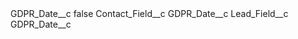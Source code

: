 <?xml version="1.0" encoding="UTF-8"?>
<CustomMetadata xmlns="http://soap.sforce.com/2006/04/metadata" xmlns:xsi="http://www.w3.org/2001/XMLSchema-instance" xmlns:xsd="http://www.w3.org/2001/XMLSchema">
    <label>GDPR_Date__c</label>
    <protected>false</protected>
    <values>
        <field>Contact_Field__c</field>
        <value xsi:type="xsd:string">GDPR_Date__c</value>
    </values>
    <values>
        <field>Lead_Field__c</field>
        <value xsi:type="xsd:string">GDPR_Date__c</value>
    </values>
</CustomMetadata>
